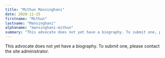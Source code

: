 ```yaml
---
title: "Mithun Mansinghani"
date: 2020-11-25
firstname: "Mithun"
lastname: "Mansinghani"
alphaname: "mansinghani-mithun"
summary: "This advocate does not yet have a biography. To submit one, please contact the site administrator."
---
```

This advocate does not yet have a biography. To submit one, please contact the site administrator.

